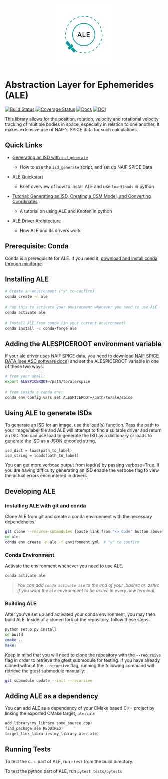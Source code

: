 <p align="center">
  <img src="docs/ALE_Logo.svg" alt="ALE" width=200> 
</p>

# Abstraction Layer for Ephemerides (ALE)
[![Build Status](https://travis-ci.org/USGS-Astrogeology/ale.svg?branch=master)](https://travis-ci.org/USGS-Astrogeology/ale)
[![Coverage Status](https://coveralls.io/repos/github/USGS-Astrogeology/ale/badge.svg?branch=master)](https://coveralls.io/github/USGS-Astrogeology/ale?branch=master)
[![Docs](https://readthedocs.org/projects/ale/badge/?version=latest)](https://ale.readthedocs.io/en/latest/?badge=latest)
[![DOI](https://img.shields.io/badge/DOI-10.5066/P906D84L-blue)](https://www1.usgs.gov/csas/doi/#/form/doi:10.5066%2FP906D84L)


This library allows for the position, rotation, velocity and rotational velocity tracking of
multiple bodies in space, especially in relation to one another. It makes extensive use of NAIF's
SPICE data for such calculations.


## Quick Links

  - [Generating an ISD with `isd_generate`](https://astrogeology.usgs.gov/docs/getting-started/using-ale/isd-generate/)
      - How to use the `isd_generate` script, and set up NAIF SPICE Data

  - [ALE Quickstart](https://astrogeology.usgs.gov/docs/getting-started/using-ale/isd-generate/)
      - Brief overview of how to install ALE and use `load`/`loads` in python

  - [Tutorial: Generating an ISD, Creating a CSM Model, and Converting Coordinates](https://astrogeology.usgs.gov/docs/getting-started/csm-stack/image-to-ground-tutorial/#tutorial-instantiating-a-csm-camera-model-from-image)
      - A tutorial on using ALE and Knoten in python

  - [ALE Driver Architecture](https://astrogeology.usgs.gov/docs/concepts/ale/ale-driver-architecture/)
      - How ALE and its drivers work


## Prerequisite: Conda

Conda is a prerequisite for ALE.  If you need it, 
[download and install conda through miniforge](https://conda-forge.org/download/).

## Installing ALE
```sh
# Create an environment ("y" to confirm)
conda create -n ale

# Run this to activate your environment whenever you need to use ALE
conda activate ale

# Install ALE from conda (in your current environment)
conda install -c conda-forge ale
```


## Adding the ALESPICEROOT environment variable
If your ale driver uses NAIF SPICE data, you need to [download NAIF SPICE DATA (see ASC software docs)](https://astrogeology.usgs.gov/docs/getting-started/using-ale/isd-generate/#setting-up-naif-data) and set the ALESPICEROOT variable in one of these two ways:

```sh
# from your shell:
export ALESPICEROOT=/path/to/ale/spice

# from inside a conda env:
conda env config vars set ALESPICEROOT=/path/to/ale/spice
```


## Using ALE to generate ISDs

To generate an ISD for an image, use the load(s) function. Pass the path to your image/label file and ALE will attempt to find a suitable driver and return an ISD. You can use load to generate the ISD as a dictionary or loads to generate the ISD as a JSON encoded string.

```
isd_dict = load(path_to_label)
isd_string = loads(path_to_label)
```

You can get more verbose output from load(s) by passing verbose=True. If you are having difficulty generating an ISD enable the verbose flag to view the actual errors encountered in drivers.


## Developing ALE

### Installing ALE with git and conda

Clone ALE from git and create a conda environment with the necessary dependencies.
```sh
git clone --recurse-submodules [paste link from "<> Code" button above]
cd ale
conda env create -n ale -f environment.yml  # "y" to confirm
```

### Conda Environment

Activate the environment whenever you need to use ALE.
```sh
conda activate ale
```
> *You can add `conda activate ale` to the end of your .bashrc or .zshrc if you want the `ale` environment to be active in every new terminal.*


### Building ALE
After you've set up and activated your conda environment, you may then build ALE. Inside
of a cloned fork of the repository, follow these steps:

```bash
python setup.py install
cd build
cmake ..
make
```

Keep in mind that you will need to clone the repository with the `--recursive` flag in order to
retrieve the gtest submodule for testing. If you have already cloned without the `--recursive` flag,
running the following command will retrieve the gtest submodule manually:
```bash
git submodule update --init --recursive
```


## Adding ALE as a dependency

You can add ALE as a dependency of your CMake based C++ project by linking the exported CMake target, `ale::ale`

```c
add_library(my_library some_source.cpp)
find_package(ale REQUIRED)
target_link_libraries(my_library ale::ale)
```


## Running Tests

To test the c++ part of ALE, run `ctest` from the build directory. 

To test the python part of ALE, run `pytest tests/pytests`
